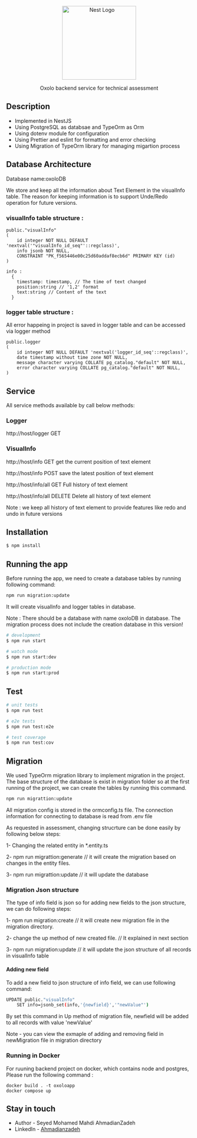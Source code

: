 <p align="center">
  <a href="http://nestjs.com/" target="blank"><img src="https://nestjs.com/img/logo-small.svg" width="200" alt="Nest Logo" /></a>
</p>

[circleci-image]: https://img.shields.io/circleci/build/github/nestjs/nest/master?token=abc123def456
[circleci-url]: https://circleci.com/gh/nestjs/nest

  <p align="center">Oxolo backend service for technical assessment</p>
 
  <!--[![Backers on Open Collective](https://opencollective.com/nest/backers/badge.svg)](https://opencollective.com/nest#backer)
  [![Sponsors on Open Collective](https://opencollective.com/nest/sponsors/badge.svg)](https://opencollective.com/nest#sponsor)-->

## Description

- Implemented in NestJS
- Using PostgreSQL as databsae and TypeOrm as Orm
- Using dotenv module for configuration
- Using Prettier and eslint for formatting and error checking
- Using Migration of TypeOrm library for managing migartion process 



## Database Architecture

Database name:oxoloDB

We store and keep all the information about Text Element in the visualInfo table.
The reason for keeping information is to support Unde/Redo operation for future versions.

### visualInfo table structure :

```
public."visualInfo"
(
    id integer NOT NULL DEFAULT 'nextval('"visualInfo_id_seq"'::regclass)',
    info jsonb NOT NULL,
    CONSTRAINT "PK_f565446e00c25d60addaf8ecb6d" PRIMARY KEY (id)
)

info :
  {
    timestamp: timestamp, // The time of text changed
    position:string // '1,2' format
    text:string // Content of the text
  }
```

### logger table structure :

All error happeing in project is saved in logger table and can be accessed via logger method

```
public.logger
(
    id integer NOT NULL DEFAULT 'nextval('logger_id_seq'::regclass)',
    date timestamp without time zone NOT NULL,
    message character varying COLLATE pg_catalog."default" NOT NULL,
    error character varying COLLATE pg_catalog."default" NOT NULL,
)

```

## Service

All service methods available by call below methods:

### Logger

http://host/logger GET

### VisualInfo

http://host/info GET get the current position of text element

http://host/info POST save the latest position of text element

http://host/info/all GET Full history of text element

http://host/info/all DELETE  Delete all history of text element

Note : we keep all history of text element to provide features like redo and undo in future versions

## Installation

```bash
$ npm install
```

## Running the app

Before running the app, we need to create a database tables by running following command:

```bash
npm run migration:update
```

It will create visualInfo and logger tables in database.

Note : There should be a database with name oxoloDB in database. The migration process does not include the creation database in this version!

```bash
# development
$ npm run start

# watch mode
$ npm run start:dev

# production mode
$ npm run start:prod
```

## Test

```bash
# unit tests
$ npm run test

# e2e tests
$ npm run test:e2e

# test coverage
$ npm run test:cov
```

## Migration

We used TypeOrm migration library to implement migration in the project. The base structure of the database is exist in migration folder so at the first running of the project, we can create the tables by running this command.

```bash
npm run migrattion:update
```

All migration config is stored in the ormconfig.ts file. The connection information for connecting to database is read from .env file

As requested in assessment, changing strucrture can be done easily by following below steps:

1- Changing the related entity in \*.entity.ts

2- npm run migrattion:generate // it will create the migration based on changes in the entity files.

3- npm run migrattion:update // it will update the database

### Migration Json structure

The type of info field is json so for adding new fields to the json structure, we can do following steps:

1- npm run migration:create // it will create new migration file in the migration directory.

2- change the up method of new created file. // It explained in next section

3- npm run migration:update // it will update the json structure of all records in visualInfo table

#### Adding new field

To add a new field to json structure of info field, we can use following command:

```bash
UPDATE public."visualInfo"
	SET info=jsonb_set(info,'{newfield}','"newValue"')
```

By set this command in Up method of migration file, newfield will be added to all records with value 'newValue'

Note - you can view the exmaple of adding and removing field in newMigration file in migration directory


### Running in Docker
For ruuning backend project on docker, which contains node and postgres,
Please run the following command :

```
docker build . -t oxoloapp
docker compose up
```

## Stay in touch

- Author - Seyed Mohamed Mahdi AhmadianZadeh
- LinkedIn - [Ahmadianzadeh](https://www.linkedin.com/in/ahmadianzadeh/)
